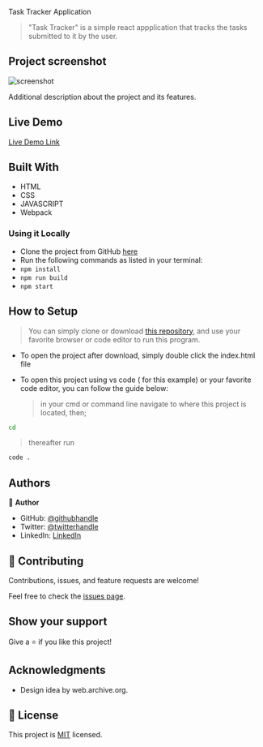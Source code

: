 Task Tracker Application

> "Task Tracker" is a simple react appplication that tracks the tasks submitted to it by the user.

## Project screenshot

![screenshot](./app_screenshot.png)

Additional description about the project and its features.

## Live Demo

[Live Demo Link](/dist/)

## Built With

- HTML
- CSS
- JAVASCRIPT
- Webpack

### Using it Locally

- Clone the project from GitHub [here]()
- Run the following commands as listed in your terminal:
- `npm install`
- `npm run build`
- `npm start`

## How to Setup

> You can simply clone or download [this repository](), and use your favorite browser or code editor to run this program.

- To open the project after download, simply double click the index.html file

- To open this project using vs code ( for this example) or your favorite code editor, you can follow the guide below:
  > in your cmd or command line navigate to where this project is located, then;

```cmd
cd
```

> thereafter run

```cmd
code .
```

## Authors

👤 **Author**

- GitHub: [@githubhandle](https://github.com/Mosams/)
- Twitter: [@twitterhandle](https://twitter.com/sam_mongare)
- LinkedIn: [LinkedIn](https://www.linkedin.com/in/sammy-mongare-b8288310b/)

## 🤝 Contributing

Contributions, issues, and feature requests are welcome!

Feel free to check the [issues page](../../issues/).

## Show your support

Give a ⭐️ if you like this project!

## Acknowledgments

- Design idea by web.archive.org.

## 📝 License

This project is [MIT](./MIT.md) licensed.
